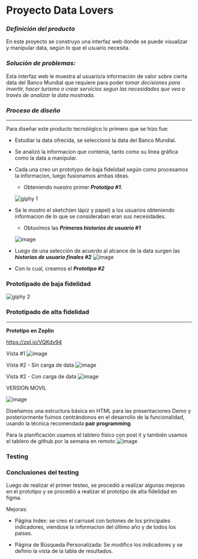 # **Proyecto Data Lovers**

### ***Definición del producto***

En este proyecto se construyo una interfaz web donde se puede visualizar y manipular data, según lo que el usuario necesita.



### ***Solución de problemas:***

Esta interfaz web le muestra al usuario/a información de valor sobre cierta data del Banco Mundial que  requiere para poder *tomar decisiones para invertir, hacer turismo o crear servicios segun las necesidades que vea a través de  analizar la data mostrada*.

### ***Proceso de diseño***
***
Para diseñar este producto tecnológico lo primero que se hizo fue:
* Estudiar la data ofrecida, se seleccionó la data del Banco Mundial.
* Se analizó la informacion que contenia, tanto como su línea gráfica como la data a manipular.
* Cada una creo un prototypo de baja fidelidad según como procesamos la informacion, luego fusionamos ambas ideas. 
    * Obteniendo nuestro primer ***Prototipo #1***.

    ![giphy 1](https://user-images.githubusercontent.com/32286800/50740485-1debe200-11bd-11e9-8c33-f180c47a7e5e.gif)

* Se le mostro el sketch(en lápiz y papel) a los usuarios obteniendo informacion de lo que se consideraban eran sus necesidades.
    * Obtuvimos las ***Primeras historias de usuario #1***

    ![image](https://user-images.githubusercontent.com/32286800/50734137-0df5e300-1168-11e9-96cb-39c37df18918.png)

* Luego de una selección de acuerdo al alcance de la data surgen las ***historias de usuario finales #2***
![image](https://user-images.githubusercontent.com/32286800/50734012-cbcba200-1165-11e9-9cbd-65a655ca2f95.png)

* Con lo cual, creamos el ***Prototipo #2***

### **Prototipado de baja fidelidad**

![giphy 2](https://user-images.githubusercontent.com/32286800/50740888-e7659580-11c3-11e9-8fde-bbfb32cb49f4.gif)

### **Prototipado de alta fidelidad** 
***

**Prototipo en Zeplin**

https://zpl.io/VQKdv94

Vista #1
![image](https://user-images.githubusercontent.com/32286800/50733820-dcc6e400-1162-11e9-9db3-db8072ec92ce.png)

Vista #2 - Sin carga de data
![image](https://user-images.githubusercontent.com/32286800/50733830-0c75ec00-1163-11e9-9b36-7e274d067bc0.png)

Vista #2 - Con carga de data
![image](https://user-images.githubusercontent.com/32286800/50733838-29aaba80-1163-11e9-943c-7445155ec62c.png)

VERSION MOVIL

![image](https://user-images.githubusercontent.com/32286800/50733857-5bbc1c80-1163-11e9-9391-08386eb4a44d.png)

>
>

Diseñamos una estructura básica en HTML para las presentaciones Demo y posteriormente fuimos centrándonos en el desarrollo de la funcionalidad, usando la técnica recomendada **pair programming**.

Para la planificación usamos el tablero físico con post it y también usamos el tablero de github por la semana en remoto 
![image](https://user-images.githubusercontent.com/32286800/50741078-60fe8300-11c6-11e9-8d54-c9c5ad1502aa.png)

### Testing

### Conclusiones del testing
Luego de realizar el primer testeo, se procedió a realizar algunas mejoras en el prototipo y se procedió a realizar el prototipo de alta fidelidad en figma.

Mejoras:
* Página Index:  se creo el carrusel con botones de los principales indicadores, viendose la informacion del último año y de todos los paises.

* Página de Búsqueda Personalizada: Se modifico los indicadores y se definio la vista de la tabla de resultados.
